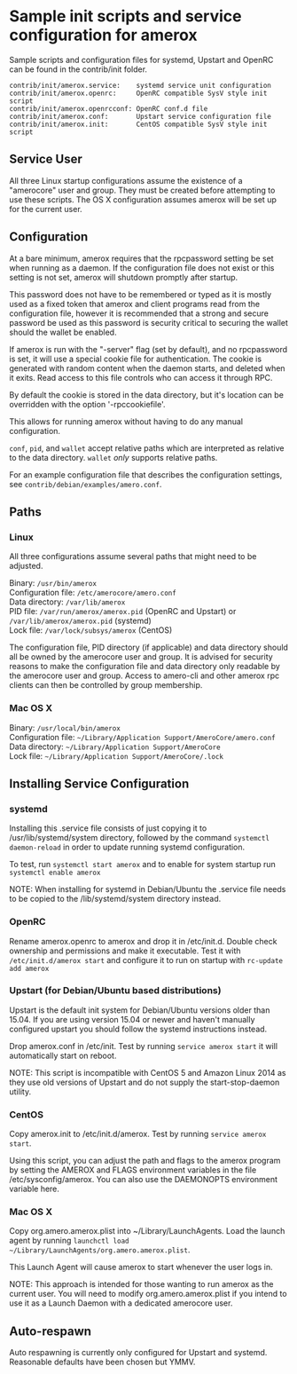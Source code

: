 Sample init scripts and service configuration for amerox
==========================================================

Sample scripts and configuration files for systemd, Upstart and OpenRC
can be found in the contrib/init folder.

    contrib/init/amerox.service:    systemd service unit configuration
    contrib/init/amerox.openrc:     OpenRC compatible SysV style init script
    contrib/init/amerox.openrcconf: OpenRC conf.d file
    contrib/init/amerox.conf:       Upstart service configuration file
    contrib/init/amerox.init:       CentOS compatible SysV style init script

Service User
---------------------------------

All three Linux startup configurations assume the existence of a "amerocore" user
and group.  They must be created before attempting to use these scripts.
The OS X configuration assumes amerox will be set up for the current user.

Configuration
---------------------------------

At a bare minimum, amerox requires that the rpcpassword setting be set
when running as a daemon.  If the configuration file does not exist or this
setting is not set, amerox will shutdown promptly after startup.

This password does not have to be remembered or typed as it is mostly used
as a fixed token that amerox and client programs read from the configuration
file, however it is recommended that a strong and secure password be used
as this password is security critical to securing the wallet should the
wallet be enabled.

If amerox is run with the "-server" flag (set by default), and no rpcpassword is set,
it will use a special cookie file for authentication. The cookie is generated with random
content when the daemon starts, and deleted when it exits. Read access to this file
controls who can access it through RPC.

By default the cookie is stored in the data directory, but it's location can be overridden
with the option '-rpccookiefile'.

This allows for running amerox without having to do any manual configuration.

`conf`, `pid`, and `wallet` accept relative paths which are interpreted as
relative to the data directory. `wallet` *only* supports relative paths.

For an example configuration file that describes the configuration settings,
see `contrib/debian/examples/amero.conf`.

Paths
---------------------------------

### Linux

All three configurations assume several paths that might need to be adjusted.

Binary:              `/usr/bin/amerox`  
Configuration file:  `/etc/amerocore/amero.conf`  
Data directory:      `/var/lib/amerox`  
PID file:            `/var/run/amerox/amerox.pid` (OpenRC and Upstart) or `/var/lib/amerox/amerox.pid` (systemd)  
Lock file:           `/var/lock/subsys/amerox` (CentOS)  

The configuration file, PID directory (if applicable) and data directory
should all be owned by the amerocore user and group.  It is advised for security
reasons to make the configuration file and data directory only readable by the
amerocore user and group.  Access to amero-cli and other amerox rpc clients
can then be controlled by group membership.

### Mac OS X

Binary:              `/usr/local/bin/amerox`  
Configuration file:  `~/Library/Application Support/AmeroCore/amero.conf`  
Data directory:      `~/Library/Application Support/AmeroCore`  
Lock file:           `~/Library/Application Support/AmeroCore/.lock`  

Installing Service Configuration
-----------------------------------

### systemd

Installing this .service file consists of just copying it to
/usr/lib/systemd/system directory, followed by the command
`systemctl daemon-reload` in order to update running systemd configuration.

To test, run `systemctl start amerox` and to enable for system startup run
`systemctl enable amerox`

NOTE: When installing for systemd in Debian/Ubuntu the .service file needs to be copied to the /lib/systemd/system directory instead.

### OpenRC

Rename amerox.openrc to amerox and drop it in /etc/init.d.  Double
check ownership and permissions and make it executable.  Test it with
`/etc/init.d/amerox start` and configure it to run on startup with
`rc-update add amerox`

### Upstart (for Debian/Ubuntu based distributions)

Upstart is the default init system for Debian/Ubuntu versions older than 15.04. If you are using version 15.04 or newer and haven't manually configured upstart you should follow the systemd instructions instead.

Drop amerox.conf in /etc/init.  Test by running `service amerox start`
it will automatically start on reboot.

NOTE: This script is incompatible with CentOS 5 and Amazon Linux 2014 as they
use old versions of Upstart and do not supply the start-stop-daemon utility.

### CentOS

Copy amerox.init to /etc/init.d/amerox. Test by running `service amerox start`.

Using this script, you can adjust the path and flags to the amerox program by
setting the AMEROX and FLAGS environment variables in the file
/etc/sysconfig/amerox. You can also use the DAEMONOPTS environment variable here.

### Mac OS X

Copy org.amero.amerox.plist into ~/Library/LaunchAgents. Load the launch agent by
running `launchctl load ~/Library/LaunchAgents/org.amero.amerox.plist`.

This Launch Agent will cause amerox to start whenever the user logs in.

NOTE: This approach is intended for those wanting to run amerox as the current user.
You will need to modify org.amero.amerox.plist if you intend to use it as a
Launch Daemon with a dedicated amerocore user.

Auto-respawn
-----------------------------------

Auto respawning is currently only configured for Upstart and systemd.
Reasonable defaults have been chosen but YMMV.
